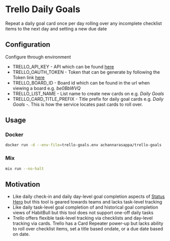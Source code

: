 # Trello Daily Goals

Repeat a daily goal card once per day rolling over any incomplete checklist items to the next day and setting a new due date

## Configuration
Configure through environment
* TRELLO_API_KEY - API which can be found [here](https://trello.com/app-key)
* TRELLO_OAUTH_TOKEN - Token that can be generate by following the Token link [here](https://trello.com/app-key)
* TRELLO_BOARD_ID - Board id which can be found in the url when viewing a board e.g. _be0BbWVQ_
* TRELLO_LIST_NAME - List name to create new cards on e.g. _Daily Goals_
* TRELLO_CARD_TITLE_PREFIX - Title prefix for daily goal cards e.g. _Daily Goals -_. This is how the service locates past cards to roll over.

## Usage
### Docker
```sh
docker run -d --env-file=trello-goals.env achannarasappa/trello-goals
```
### Mix
```sh
mix run --no-halt
```

## Motivation
- Like daily check-in and daily day-level goal completion aspects of [Status Hero](https://statushero.com/) but this tool is geared towards teams and lacks task-level tracking
- Like daily task-level goal completion of and historical goal completion views of HabitBull but this tool does not support one-off daily tasks
- Trello offers flexible task-level tracking via checklists and day-level tracking via cards. Trello has a Card Repeater power-up but lacks ability to roll over checklist items, set a title based ondate, or a due date based on date.

